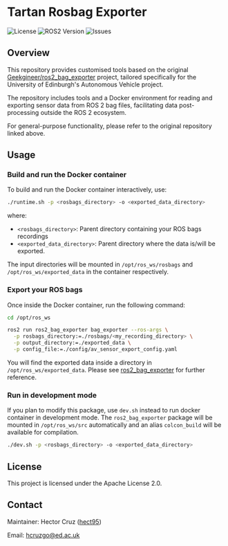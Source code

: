 # Tartan Rosbag Exporter

![License](https://img.shields.io/github/license/ros2/rosbag2)
![ROS2 Version](https://img.shields.io/badge/ROS2-Humble%20Hawksbill-brightgreen)
![Issues](https://img.shields.io/github/issues/ipab-rad/tartan_rosbag_exporter)

## Overview

This repository provides customised tools based on the original [Geekgineer/ros2_bag_exporter](https://github.com/Geekgineer/ros2_bag_exporter) project, tailored specifically for the University of Edinburgh's Autonomous Vehicle project.

The repository includes tools and a Docker environment for reading and exporting sensor data from ROS 2 bag files, facilitating data post-processing outside the ROS 2 ecosystem.

For general-purpose functionality, please refer to the original repository linked above.

## Usage

### Build and run the Docker container

To build and run the Docker container interactively, use:

```bash
./runtime.sh -p <rosbags_directory> -o <exported_data_directory>
```

where:

- `<rosbags_directory>`: Parent directory containing your ROS bags recordings
- `<exported_data_directory>`: Parent directory where the data is/will be exported.

The input directories will be mounted in `/opt/ros_ws/rosbags` and `/opt/ros_ws/exported_data` in the container respectively.

### Export your ROS bags

Once inside the Docker container, run the following command:

```bash
cd /opt/ros_ws

ros2 run ros2_bag_exporter bag_exporter --ros-args \
  -p rosbags_directory:=./rosbags/<my_recording_directory> \
  -p output_directory:=./exported_data \
  -p config_file:=./config/av_sensor_export_config.yaml
```

You will find the exported data inside a directory in `/opt/ros_ws/exported_data`. Please see [ros2_bag_exporter](./ros2_bag_exporter/README.md) for further reference.

### Run in development mode

If you plan to modify this package, use `dev.sh` instead to run docker container in development mode. The `ros2_bag_exporter` package will be mounted in `/opt/ros_ws/src` automatically and an alias `colcon_build` will be available for compilation.

```bash
./dev.sh -p <rosbags_directory> -o <exported_data_directory>
```


## License
This project is licensed under the Apache License 2.0.


## Contact
Maintainer: Hector Cruz ([hect95](https://github.com/hect95))

Email: hcruzgo@ed.ac.uk
